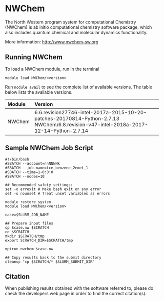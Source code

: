 # NWChem

The North Western program system for computational Chemistry (NWChem) is ab initio computational chemistry software package, which also includes quantum chemical and molecular dynamics functionality.

More information: http://www.nwchem-sw.org


## Running NWChem

To load a NWChem module, run in the terminal

    module load NWChem/<version>

Run `module avail` to see the complete list of available versions. The table below lists the
available versions.

| Module     | Version     |
| :------------- | :------------- |
| NWChem |6.6.revision27746-intel-2017a-2015-10-20-patches-20170814-Python-2.7.13<br> NWChem/6.8.revision-v47-intel-2018a-2017-12-14-Python-2.7.14|

## Sample NWChem Job Script
```
#!/bin/bash
#SBATCH --account=nnNNNNk
#SBATCH --job-name=tce_benzene_2emet_1
#SBATCH --time=1-0:0:0
#SBATCH --nodes=10

## Recommended safety settings:
set -o errexit # Make bash exit on any error
set -o nounset # Treat unset variables as errors

module restore system
module load NWChem/<version>

case=$SLURM_JOB_NAME

## Prepare input files
cp $case.nw $SCRATCH
cd $SCRATCH
mkdir $SCRATCH/tmp
export SCRATCH_DIR=$SCRATCH/tmp

mpirun nwchem $case.nw

## Copy results back to the submit directory
cleanup "cp $SCRATCH/* $SLURM_SUBMIT_DIR"
```

## Citation

When publishing results obtained with the software referred to, please do check the developers web page in order to find the correct citation(s).
